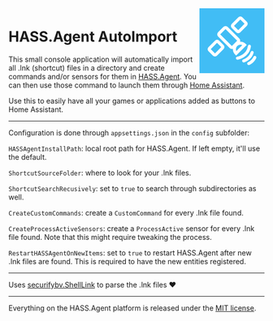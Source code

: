 <a href="https://github.com/LAB02-Research/HASS.Agent/">
    <img src="https://raw.githubusercontent.com/LAB02-Research/HASS.Agent/main/images/logo_128.png" alt="HASS.Agent logo" title="HASS.Agent" align="right" height="128" /></a>

# HASS.Agent AutoImport

This small console application will automatically import all .lnk (shortcut) files in a directory and create commands and/or sensors for them in [HASS.Agent](https://github.com/LAB02-Research/HASS.Agent). You can then use those command to launch them through [Home Assistant](https://www.home-assistant.io).

Use this to easily have all your games or applications added as buttons to Home Assistant.

----

Configuration is done through `appsettings.json` in the `config` subfolder:

`HASSAgentInstallPath`: local root path for HASS.Agent. If left empty, it'll use the default.

`ShortcutSourceFolder`: where to look for your .lnk files.

`ShortcutSearchRecusively`: set to `true` to search through subdirectories as well.

`CreateCustomCommands`: create a `CustomCommand` for every .lnk file found.

`CreateProcessActiveSensors`: create a `ProcessActive` sensor for every .lnk file found. Note that this might require tweaking the process.

`RestartHASSAgentOnNewItems`: set to `true` to restart HASS.Agent after new .lnk files are found. This is required to have the new entities registered.

----

Uses [securifybv.ShellLink](https://github.com/securifybv/ShellLink) to parse the .lnk files ❤️

----

Everything on the HASS.Agent platform is released under the [MIT license](https://opensource.org/licenses/MIT).
